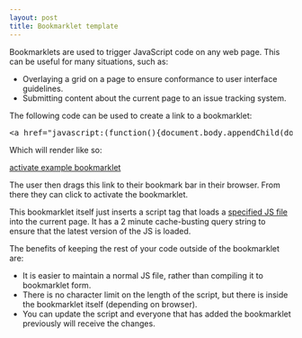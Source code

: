 ```yaml
---
layout: post
title: Bookmarklet template
---
```


Bookmarklets are used to trigger JavaScript code on any web page. This can be useful for many situations, such as:

* Overlaying a grid on a page to ensure conformance to user interface guidelines.
* Submitting content about the current page to an issue tracking system.

The following code can be used to create a link to a bookmarklet:

<pre class="prettyprint">&lt;a href="javascript:(function(){document.body.appendChild(document.createElement('script')).src='http://blakebutcher.com/content/example-bookmarklet.js?'+Math.floor(new%20Date().getTime()/(2*60*1000));})();"&gt;activate example bookmarklet&lt;/a&gt;
</pre>

Which will render like so:

<a class="btn" href="javascript:(function(){document.body.appendChild(document.createElement('script')).src='http://blakebutcher.com/content/example-bookmarklet.js?'+Math.floor(new%20Date().getTime()/(2*60*1000));})();">activate example bookmarklet</a>

The user then drags this link to their bookmark bar in their browser. From there they can click to activate the bookmarklet.

This bookmarklet itself just inserts a script tag that loads a <a href="http://blakebutcher.com/content/example-bookmarklet.js">specified JS file</a> into the current page. It has a 2 minute cache-busting query string to ensure that the latest version of the JS is loaded.

The benefits of keeping the rest of your code outside of the bookmarklet are:

* It is easier to maintain a normal JS file, rather than compiling it to bookmarklet form.
* There is no character limit on the length of the script, but there is inside the bookmarklet itself (depending on browser).
* You can update the script and everyone that has added the bookmarklet previously will receive the changes.
